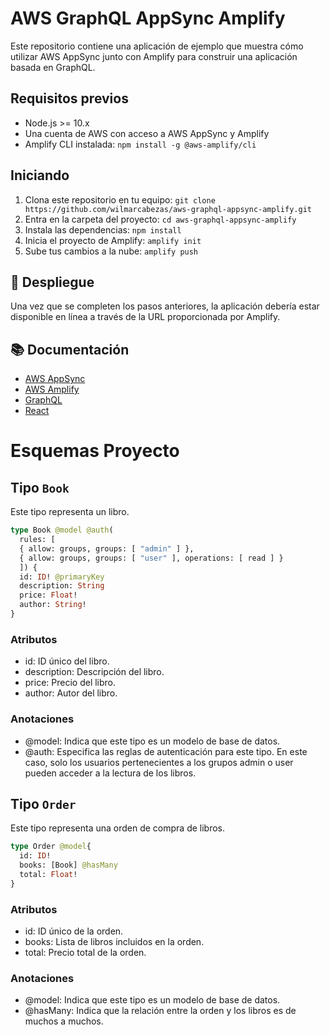 # AWS GraphQL AppSync Amplify

Este repositorio contiene una aplicación de ejemplo que muestra cómo utilizar AWS AppSync junto con Amplify para construir una aplicación basada en GraphQL. 

## Requisitos previos

- Node.js >= 10.x
- Una cuenta de AWS con acceso a AWS AppSync y Amplify
- Amplify CLI instalada: `npm install -g @aws-amplify/cli`

## Iniciando

1. Clona este repositorio en tu equipo: `git clone https://github.com/wilmarcabezas/aws-graphql-appsync-amplify.git`
2. Entra en la carpeta del proyecto: `cd aws-graphql-appsync-amplify`
3. Instala las dependencias: `npm install`
4. Inicia el proyecto de Amplify: `amplify init`
5. Sube tus cambios a la nube: `amplify push`

## 🚀 Despliegue

Una vez que se completen los pasos anteriores, la aplicación debería estar disponible en línea a través de la URL proporcionada por Amplify.

## 📚 Documentación

- [AWS AppSync](https://aws.amazon.com/es/appsync/)
- [AWS Amplify](https://aws.amazon.com/es/amplify/)
- [GraphQL](https://graphql.org/)
- [React](https://es.reactjs.org/)


# Esquemas Proyecto

## Tipo `Book`

Este tipo representa un libro.

```graphql
type Book @model @auth(
  rules: [
  { allow: groups, groups: [ "admin" ] },
  { allow: groups, groups: [ "user" ], operations: [ read ] }
  ]) {
  id: ID! @primaryKey
  description: String
  price: Float!
  author: String!
}
```

### Atributos

* id: ID único del libro.
* description: Descripción del libro.
* price: Precio del libro.
* author: Autor del libro.


### Anotaciones

* @model: Indica que este tipo es un modelo de base de datos.
* @auth: Especifica las reglas de autenticación para este tipo. En este caso, solo los usuarios pertenecientes a los grupos admin o user pueden acceder a la lectura de los libros.

## Tipo `Order`

Este tipo representa una orden de compra de libros.

```graphql
type Order @model{
  id: ID!
  books: [Book] @hasMany
  total: Float!
}
```

### Atributos

* id: ID único de la orden.
* books: Lista de libros incluidos en la orden.
* total: Precio total de la orden.


### Anotaciones

* @model: Indica que este tipo es un modelo de base de datos.
* @hasMany: Indica que la relación entre la orden y los libros es de muchos a muchos.


